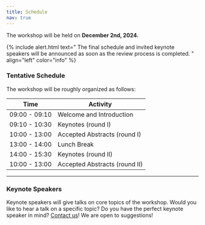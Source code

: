 ```yaml
---
title: Schedule
nav: true
---
```

The workshop will be held on **December 2nd, 2024.** 

{% include alert.html text="
The final schedule and invited keynote speakers will be announced as soon as the review process is completed.
" align="left" color="info" %}


### Tentative Schedule

The workshop will be roughly organized as follows:

| Time          | Activity                          |
|---------------|-----------------------------------|
| 09:00 - 09:10 | Welcome and Introduction          |
| 09:10 - 10:30 | Keynotes (round I)                |
| 10:00 - 13:00 | Accepted Abstracts (round I)      |
| 13:00 - 14:00 | Lunch Break                       |
| 14:00 - 15:30 | Keynotes (round II)               |
| 10:00 - 13:00 | Accepted Abstracts (round II)     |

---


### Keynote Speakers

Keynote speakers will give talks on core topics of the workshop. Would you like to hear a talk on a specific topic? Do you have the perfect keynote speaker in mind?  <a href="mailto:ailawandsociety2024@outlook.it">Contact us</a>! We are open to suggestions!
